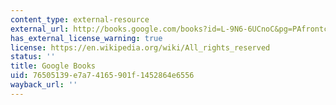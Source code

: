 ```yaml
---
content_type: external-resource
external_url: http://books.google.com/books?id=L-9N6-6UCnoC&pg=PAfrontcover
has_external_license_warning: true
license: https://en.wikipedia.org/wiki/All_rights_reserved
status: ''
title: Google Books
uid: 76505139-e7a7-4165-901f-1452864e6556
wayback_url: ''
---
```

